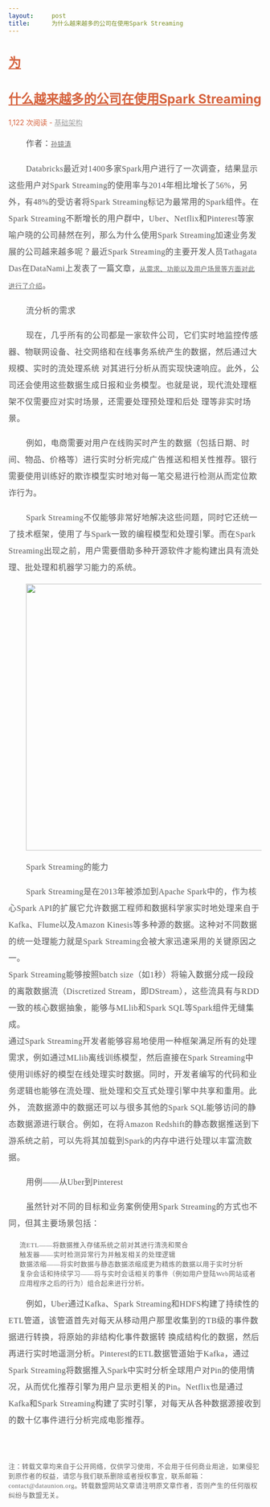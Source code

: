 ```yaml
---
layout:     post
title:      为什么越来越多的公司在使用Spark Streaming
---
```

<div id="article_content" class="article_content clearfix csdn-tracking-statistics" data-pid="blog" data-mod="popu_307" data-dsm="post">
								            <link rel="stylesheet" href="https://csdnimg.cn/release/phoenix/template/css/ck_htmledit_views-f76675cdea.css">
						<div class="htmledit_views" id="content_views">
                
<div class="mscc">
<h1 class="mscctitle" style="line-height:33px;">
<a href="http://dataunion.org/21152.html" rel="nofollow" style="color:rgb(214,98,61);font-size:25px;">为</a></h1>
<h1 class="mscctitle" style="line-height:33px;">
<a href="http://dataunion.org/21152.html" rel="nofollow" style="color:rgb(214,98,61);font-size:25px;">什么越来越多的公司在使用Spark Streaming</a></h1>
<address class="msccaddress" style="color:rgb(162,162,162);font-style:normal;">
<span style="color:rgb(214,98,61);">1,122 次阅读 -</span> <a href="http://dataunion.org/category/tech/base" rel="nofollow" style="color:rgb(162,162,162);">基础架构</a></address>
</div>
<div class="content-text" style="color:rgb(101,101,101);font-family:'Microsoft Yahei', '冬青黑体简体中文 w3';font-size:13px;letter-spacing:.5px;">
<p style="clear:both;font-size:16px;line-height:33px;text-indent:35px;color:rgb(85,85,85);">
<span>作者：<span class="author_general"><a class="editorlink f_taxonomyEditor" href="http://www.infoq.com/cn/author/%E5%AD%99%E9%95%9C%E6%B6%9B" rel="nofollow" style="color:rgb(102,102,102);font-size:13px;">孙镜涛</a></span></span></p>
<p style="clear:both;font-size:16px;line-height:33px;text-indent:35px;color:rgb(85,85,85);">
Databricks最近对1400多家Spark用户进行了一次调查，结果显示这些用户对Spark Streaming的使用率与2014年相比增长了56%，另外，有48%的受访者将Spark Streaming标记为最常用的Spark组件。在Spark Streaming不断增长的用户群中，Uber、Netflix和Pinterest等家喻户晓的公司赫然在列，那么为什么使用Spark Streaming加速业务发展的公司越来越多呢？最近Spark Streaming的主要开发人员Tathagata Das在DataNami上发表了一篇文章，<a href="http://www.datanami.com/2015/11/30/spark-streaming-what-is-it-and-whos-using-it/" rel="nofollow" style="color:rgb(102,102,102);font-size:13px;">从需求、功能以及用户场景等方面对此进行了介绍</a>。</p>
<p style="clear:both;font-size:16px;line-height:33px;text-indent:35px;color:rgb(85,85,85);">
<span>流分析的需求</span></p>
<p style="clear:both;font-size:16px;line-height:33px;text-indent:35px;color:rgb(85,85,85);">
现在，几乎所有的公司都是一家软件公司，它们实时地监控传感器、物联网设备、社交网络和在线事务系统产生的数据，然后通过大规模、实时的流处理系统 对其进行分析从而实现快速响应。此外，公司还会使用这些数据生成日报和业务模型。也就是说，现代流处理框架不仅需要应对实时场景，还需要处理预处理和后处 理等非实时场景。</p>
<p style="clear:both;font-size:16px;line-height:33px;text-indent:35px;color:rgb(85,85,85);">
例如，电商需要对用户在线购买时产生的数据（包括日期、时间、物品、价格等）进行实时分析完成广告推送和相关性推荐。银行需要使用训练好的欺诈模型实时地对每一笔交易进行检测从而定位欺诈行为。</p>
<p style="clear:both;font-size:16px;line-height:33px;text-indent:35px;color:rgb(85,85,85);">
Spark Streaming不仅能够非常好地解决这些问题，同时它还统一了技术框架，使用了与Spark一致的编程模型和处理引擎。而在Spark Streaming出现之前，用户需要借助多种开源软件才能构建出具有流处理、批处理和机器学习能力的系统。</p>
<p style="clear:both;font-size:16px;line-height:33px;text-indent:35px;color:rgb(85,85,85);">
<img src="http://cdn1.infoqstatic.com/statics_s1_20151224-0209/resource/news/2016/01/spark-streaming-what-is-it-and-w/zh/resources/1.png" alt="" width="530" style="border:0px;display:block;"></p>
<p style="clear:both;font-size:16px;line-height:33px;text-indent:35px;color:rgb(85,85,85);">
<span>Spark Streaming的能力</span></p>
<p style="clear:both;font-size:16px;line-height:33px;text-indent:35px;color:rgb(85,85,85);">
Spark Streaming是在2013年被添加到Apache Spark中的，作为核心Spark API的扩展它允许数据工程师和数据科学家实时地处理来自于Kafka、Flume以及Amazon Kinesis等多种源的数据。这种对不同数据的统一处理能力就是Spark Streaming会被大家迅速采用的关键原因之一。<br>
Spark Streaming能够按照batch size（如1秒）将输入数据分成一段段的离散数据流（Discretized Stream，即DStream），这些流具有与RDD一致的核心数据抽象，能够与MLlib和Spark SQL等Spark组件无缝集成。<br>
通过Spark Streaming开发者能够容易地使用一种框架满足所有的处理需求，例如通过MLlib离线训练模型，然后直接在Spark Streaming中使用训练好的模型在线处理实时数据。同时，开发者编写的代码和业务逻辑也能够在流处理、批处理和交互式处理引擎中共享和重用。此外， 流数据源中的数据还可以与很多其他的Spark SQL能够访问的静态数据源进行联合。例如，在将Amazon Redshift的静态数据推送到下游系统之前，可以先将其加载到Spark的内存中进行处理以丰富流数据。</p>
<p style="clear:both;font-size:16px;line-height:33px;text-indent:35px;color:rgb(85,85,85);">
<span>用例——从Uber到Pinterest</span></p>
<p style="clear:both;font-size:16px;line-height:33px;text-indent:35px;color:rgb(85,85,85);">
虽然针对不同的目标和业务案例使用Spark Streaming的方式也不同，但其主要场景包括：</p>
<ul style="list-style:none;"><li style="list-style:none;">流ETL——将数据推入存储系统之前对其进行清洗和聚合</li><li style="list-style:none;">触发器——实时检测异常行为并触发相关的处理逻辑</li><li style="list-style:none;">数据浓缩——将实时数据与静态数据浓缩成更为精炼的数据以用于实时分析</li><li style="list-style:none;">复杂会话和持续学习——将与实时会话相关的事件（例如用户登陆Web网站或者应用程序之后的行为）组合起来进行分析。</li></ul><p style="clear:both;font-size:16px;line-height:33px;text-indent:35px;color:rgb(85,85,85);">
例如，Uber通过Kafka、Spark Streaming和HDFS构建了持续性的ETL管道，该管道首先对每天从移动用户那里收集到的TB级的事件数据进行转换，将原始的非结构化事件数据转 换成结构化的数据，然后再进行实时地遥测分析。Pinterest的ETL数据管道始于Kafka，通过Spark Streaming将数据推入Spark中实时分析全球用户对Pin的使用情况，从而优化推荐引擎为用户显示更相关的Pin。Netflix也是通过 Kafka和Spark Streaming构建了实时引擎，对每天从各种数据源接收到的数十亿事件进行分析完成电影推荐。</p>
<p style="clear:both;font-size:16px;line-height:33px;text-indent:35px;color:rgb(85,85,85);">
 </p>
</div>
<div style="color:rgb(101,101,101);font-family:'Microsoft Yahei', '冬青黑体简体中文 w3';font-size:13px;letter-spacing:.5px;">
<span>注：转载文章均来自于公开网络，仅供学习使用，不会用于任何商业用途，如果侵犯到原作者的权益，请您与我们联系删除或者授权事宜，联系邮箱：contact@dataunion.org。转载数盟网站文章请注明原文章作者，否则产生的任何版权纠纷与数盟无关。</span></div>
            </div>
                </div>